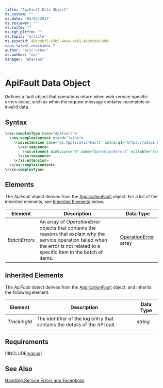 ```yaml
---
title: "ApiFault Data Object"
ms.custom: ""
ms.date: "04/03/2017"
ms.reviewer: ""
ms.suite: ""
ms.tgt_pltfrm: ""
ms.topic: "article"
ms.assetid: 496cabf1-69b5-44ca-a4d1-4babcb0c84b9
caps.latest.revision: 7
author: "eric-urban"
ms.author: "eur"
manager: "ehansen"
---
```

# ApiFault Data Object
Defines a fault object that operations return when web service-specific errors occur, such as when the request message contains incomplete or invalid data.

## Syntax

```xml
\<xs:complexType name="ApiFault">
  \<xs:complexContent mixed="false">
    \<xs:extension base="q1:ApplicationFault" xmlns:q1="https://adapi.microsoft.com">
      \<xs:sequence>
        \<xs:element minOccurs="0" name="OperationErrors" nillable="true" type="tns:ArrayOfOperationError" />
      \</xs:sequence>
    \</xs:extension>
  \</xs:complexContent>
\</xs:complexType>
```

## <a name="Elements"></a>Elements
The *ApiFault* object derives from the [ApplicationFault](../customer-api/applicationfault-data-object.md) object. For a list of the inherited elements, see [Inherited Elements](#InheritedElements) below.

|Element|Description|Data Type|
|-----------|---------------|-------------|
|*BatchErrors*|An array of *OperationError* objects that contains the reasons that explain why the service operation failed when the error is not related to a specific item in the batch of items.|[OperationError](../customer-api/operationerror-data-object.md) array|

## <a name="InheritedElements"></a>Inherited Elements
The *ApiFault* object derives from the [ApplicationFault](../customer-api/applicationfault-data-object.md) object, and inherits the following element. 

|Element|Description|Data Type|
|-----------|---------------|-------------|
|*TrackingId*|The identifier of the log entry that contains the details of the API call.|*string*|

## Requirements
[!INCLUDE[reqcus](../customer-api/includes/reqcus.md)]
## See Also
[Handling Service Errors and Exceptions](https://msdn.microsoft.com/library/bing-ads-error-handling-guide.aspx)

